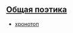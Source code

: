 ## [Общая поэтика](https://thesaurus-dostoevsky.github.io/Thesaurus/theorpoe)
* [хронотоп](https://thesaurus-dostoevsky.github.io/Thesaurus/хронотоп)
